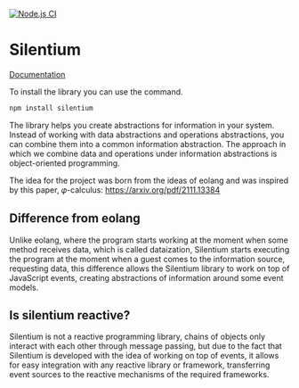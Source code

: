 [![Node.js CI](https://github.com/silentium-lab/silentium/actions/workflows/node.js.yml/badge.svg)](https://github.com/silentium-lab/silentium/actions/workflows/node.js.yml)

# Silentium

[Documentation](https://silentium-lab.github.io/silentium/#/en/)

To install the library you can use the command.

```bash
npm install silentium
```

The library helps you create abstractions for information in your system. Instead of working with data abstractions and operations abstractions, you can combine them into a common information abstraction. The approach in which we combine data and operations under information abstractions is object-oriented programming.

The idea for the project was born from the ideas of eolang and was inspired by this paper, 𝜑-calculus:
https://arxiv.org/pdf/2111.13384

## Difference from eolang

Unlike eolang, where the program starts working at the moment when some method receives data, which is called dataization, Silentium starts executing the program at the moment when a guest comes to the information source, requesting data, this difference allows the Silentium library to work on top of JavaScript events, creating abstractions of information around some event models.

## Is silentium reactive?

Silentium is not a reactive programming library, chains of objects only interact with each other through message passing, but due to the fact that Silentium is developed with the idea of ​​working on top of events, it allows for easy integration with any reactive library or framework, transferring event sources to the reactive mechanisms of the required frameworks.
